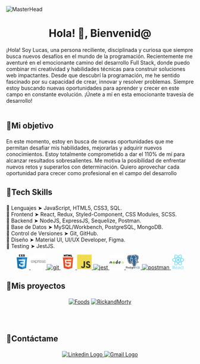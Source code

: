 
![MasterHead](https://camo.githubusercontent.com/ba9f3bd30647e352a3f5e1e45eb45c6ec7bad6155cd16aaedf4a426738da0ca5/68747470733a2f2f696e646f616e616c79746963612e636f6d2f7374617469632f696d616765732f62616e6e6572722e676966)
<h1 align="center">Hola! 👋, Bienvenid@</h1>
¡Hola! Soy Lucas, una persona reciliente, disciplinada y curiosa que siempre busca nuevos desafíos en el mundo de la programación. Recientemente me aventuré en el emocionante camino del desarrollo Full Stack, donde puedo combinar mi creatividad y habilidades técnicas para construir soluciones web impactantes. Desde que descubrí la programación, me he sentido fascinado por su capacidad de crear, innovar y resolver problemas. Siempre estoy buscando nuevas oportunidades para aprender y crecer en este campo en constante evolución. ¡Únete a mí en esta emocionante travesía de desarrollo!
<br/>
<br/>
<p align="center">

## 📌Mi objetivo </p>

En este momento, estoy en busca de nuevas oportunidades que me permitan desafiar mis habilidades, mejorarlas y adquirir nuevos conocimientos. Estoy totalmente comprometido a dar el 110% de mí para alcanzar resultados sobresalientes. Me motiva la posibilidad de enfrentar nuevos retos y superarlos con determinación. Quiero aprovechar cada oportunidad para crecer como profesional en el campo del desarrollo
<p align="center">

## 📌Tech Skills</p>
💢 Lenguajes ➤ JavaScript, HTML5, CSS3, SQL.
<br>
💢 Frontend ➤ React, Redux, Styled-Component, CSS Modules, SCSS.
<br>
💢 Backend ➤ NodeJS, ExpressJS, Sequelize, Postman.
<br>
💢 Base de Datos ➤ MySQL/Workbench, PostgreSQL, MongoDB.
<br>
💢 Control de Versiones ➤ Git, GitHub.
<br>
💢 Diseño ➤ Material UI, UI/UX Developer, Figma.
<br>
💢 Testing ➤ JestJS.
<p align="center">
 <a href="https://www.w3schools.com/css/" target="_blank" rel="noreferrer"> 
<img src="https://raw.githubusercontent.com/devicons/devicon/master/icons/css3/css3-original-wordmark.svg" alt="css3" width="40" height="40"/> </a> <a href="https://expressjs.com" target="_blank" rel="noreferrer"> <img src="https://raw.githubusercontent.com/devicons/devicon/master/icons/express/express-original-wordmark.svg" alt="express" width="40" height="40"/> </a> <a href="https://git-scm.com/" target="_blank" rel="noreferrer"> 
<img src="https://www.vectorlogo.zone/logos/git-scm/git-scm-icon.svg" alt="git" width="40" height="40"/> </a> <a href="https://www.w3.org/html/" target="_blank" rel="noreferrer">
<img src="https://raw.githubusercontent.com/devicons/devicon/master/icons/html5/html5-original-wordmark.svg" alt="html5" width="40" height="40"/> </a> <a href="https://developer.mozilla.org/en-US/docs/Web/JavaScript" target="_blank" rel="noreferrer"> 
<img src="https://raw.githubusercontent.com/devicons/devicon/master/icons/javascript/javascript-original.svg" alt="javascript" width="40" height="40"/> </a> <a href="https://jestjs.io" target="_blank" rel="noreferrer"> 
<img src="https://www.vectorlogo.zone/logos/jestjsio/jestjsio-icon.svg" alt="jest" width="40" height="40"/> </a> <a href="https://nodejs.org" target="_blank" rel="noreferrer"> <img src="https://raw.githubusercontent.com/devicons/devicon/master/icons/nodejs/nodejs-original-wordmark.svg" alt="nodejs" width="40" height="40"/> </a> <a href="https://www.postgresql.org" target="_blank" rel="noreferrer"> 
<img src="https://raw.githubusercontent.com/devicons/devicon/master/icons/postgresql/postgresql-original-wordmark.svg" alt="postgresql" width="40" height="40"/> </a> <a href="https://postman.com" target="_blank" rel="noreferrer">
<img src="https://www.vectorlogo.zone/logos/getpostman/getpostman-icon.svg" alt="postman" width="40" height="40"/> </a> <a href="https://reactjs.org/" target="_blank" rel="noreferrer"> <img src="https://raw.githubusercontent.com/devicons/devicon/master/icons/react/react-original-wordmark.svg" alt="react" width="40" height="40"/> </a>
</p>

<p align="center">

## 📌Mis proyectos</p>
<p align="center">
<a href="https://github.com/LucasGonzalezRighi/food"><img width="282" src="https://denvercoder1-github-readme-stats.vercel.app/api/pin/?username=LucasGonzalezRighi&repo=food&theme=gruvbox&hide_border=true&show_icons=true" alt="Foods"></a>
 <a href="https://github.com/LucasGonzalezRighi/rickandmorty"><img width="282" src="https://denvercoder1-github-readme-stats.vercel.app/api/pin/?username=lucasgonzalezrighi&repo=rickandmorty&theme=gruvbox&hide_border=true&show_icons=true" alt="RickandMorty"></a>

</p>
<br></br>
<p align="center">
 
## 📌Contáctame</p>
<p align="center">
    <a href="https://www.linkedin.com/in/gaston-comparin-34607925a/" ><img src="https://cdn.icon-icons.com/icons2/99/PNG/512/linkedin_socialnetwork_17441.png" alt="Linkedin Logo" height="70" >
    <a href="mailto:gastoncomparin92@gmail.com" ><img src="https://cdn.icon-icons.com/icons2/2631/PNG/512/gmail_new_logo_icon_159149.png" alt="Gmail Logo" height="80" >
</p>




